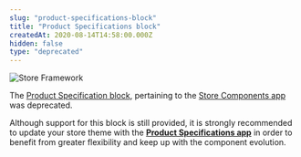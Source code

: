 ```yaml
---
slug: "product-specifications-block"
title: "Product Specifications block"
createdAt: 2020-08-14T14:58:00.000Z
hidden: false
type: "deprecated"
---
```


![Store Framework](https://img.shields.io/badge/-Store%20Framework-red)

The [Product Specification block](https://github.com/vtex-apps/store-components/blob/master/docs/ProductSpecifications.md), pertaining to the [Store Components app](https://vtex.io/docs/app/vtex.store-components/) was deprecated.

Although support for this block is still provided, it is strongly recommended to update your store theme with the [**Product Specifications app**](https://vtex.io/docs/components/all/vtex.product-specifications@1.0.1/) in order to benefit from greater flexibility and keep up with the component evolution.

